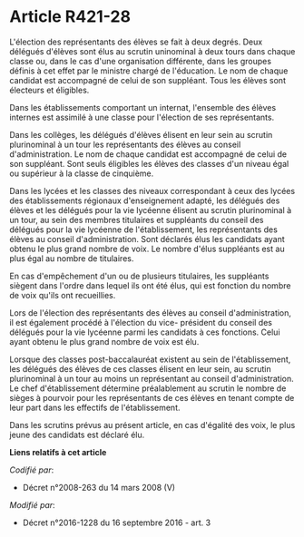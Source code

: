 # Article R421-28

L'élection des représentants des élèves se fait à deux degrés. Deux délégués d'élèves sont élus au scrutin uninominal à deux
tours dans chaque classe ou, dans le cas d'une organisation différente, dans les groupes définis à cet effet par le ministre
chargé de l'éducation. Le nom de chaque candidat est accompagné de celui de son suppléant. Tous les élèves sont électeurs et
éligibles.

Dans les établissements comportant un internat, l'ensemble des élèves internes est assimilé à une classe pour l'élection de
ses représentants.

Dans les collèges, les délégués d'élèves élisent en leur sein au scrutin plurinominal à un tour les représentants des élèves
au conseil d'administration. Le nom de chaque candidat est accompagné de celui de son suppléant. Sont seuls éligibles les
élèves des classes d'un niveau égal ou supérieur à la classe de cinquième.

Dans les lycées et les classes des niveaux correspondant à ceux des lycées des établissements régionaux d'enseignement
adapté, les délégués des élèves et les délégués pour la vie lycéenne élisent au scrutin plurinominal à un tour, au sein des
membres titulaires et suppléants du conseil des délégués pour la vie lycéenne de l'établissement, les représentants des
élèves au conseil d'administration. Sont déclarés élus les candidats ayant obtenu le plus grand nombre de voix. Le nombre
d'élus suppléants est au plus égal au nombre de titulaires. 

En cas d'empêchement d'un ou de plusieurs titulaires, les suppléants siègent dans l'ordre dans lequel ils ont été élus, qui
est fonction du nombre de voix qu'ils ont recueillies. 

Lors de l'élection des représentants des élèves au conseil d'administration, il est également procédé à l'élection du vice-
président du conseil des délégués pour la vie lycéenne parmi les candidats à ces fonctions. Celui ayant obtenu le plus grand
nombre de voix est élu. 

Lorsque des classes post-baccalauréat existent au sein de l'établissement, les délégués des élèves de ces classes élisent en
leur sein, au scrutin plurinominal à un tour au moins un représentant au conseil d'administration. Le chef d'établissement
détermine préalablement au scrutin le nombre de sièges à pourvoir pour les représentants de ces élèves en tenant compte de
leur part dans les effectifs de l'établissement. 

Dans les scrutins prévus au présent article, en cas d'égalité des voix, le plus jeune des candidats est déclaré élu.

**Liens relatifs à cet article**

_Codifié par_:

  - Décret n°2008-263 du 14 mars 2008 (V)

_Modifié par_:

  - Décret n°2016-1228 du 16 septembre 2016 - art. 3
